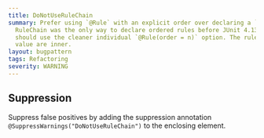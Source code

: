 ```yaml
---
title: DoNotUseRuleChain
summary: Prefer using `@Rule` with an explicit order over declaring a `RuleChain`.
  RuleChain was the only way to declare ordered rules before JUnit 4.13. Newer versions
  should use the cleaner individual `@Rule(order = n)` option. The rules with a higher
  value are inner.
layout: bugpattern
tags: Refactoring
severity: WARNING
---
```


<!--
*** AUTO-GENERATED, DO NOT MODIFY ***
To make changes, edit the @BugPattern annotation or the explanation in docs/bugpattern.
-->



## Suppression
Suppress false positives by adding the suppression annotation `@SuppressWarnings("DoNotUseRuleChain")` to the enclosing element.
